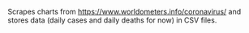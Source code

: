 Scrapes charts from https://www.worldometers.info/coronavirus/ and stores
data (daily cases and daily deaths for now) in CSV files.